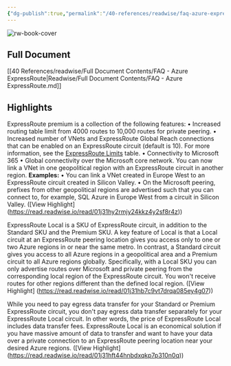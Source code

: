 ```yaml
---
{"dg-publish":true,"permalink":"/40-references/readwise/faq-azure-express-route/","tags":["rw/articles"]}
---
```


![rw-book-cover](https://learn.microsoft.com/en-us/media/open-graph-image.png)

## Full Document
[[40 References/readwise/Full Document Contents/FAQ - Azure ExpressRoute\|Readwise/Full Document Contents/FAQ - Azure ExpressRoute.md]]

## Highlights
ExpressRoute premium is a collection of the following features:
• Increased routing table limit from 4000 routes to 10,000 routes for private peering.
• Increased number of VNets and ExpressRoute Global Reach connections that can be enabled on an ExpressRoute circuit (default is 10). For more information, see the [ExpressRoute Limits](https://learn.microsoft.com/en-us/azure/expressroute/expressroute-faqs#limits) table.
• Connectivity to Microsoft 365
• Global connectivity over the Microsoft core network. You can now link a VNet in one geopolitical region with an ExpressRoute circuit in another region. 
**Examples:**
• You can link a VNet created in Europe West to an ExpressRoute circuit created in Silicon Valley.
• On the Microsoft peering, prefixes from other geopolitical regions are advertised such that you can connect to, for example, SQL Azure in Europe West from a circuit in Silicon Valley. ([View Highlight] (https://read.readwise.io/read/01j31hy2rmjy24kkz4y2sf8r4z))


ExpressRoute Local is a SKU of ExpressRoute circuit, in addition to the Standard SKU and the Premium SKU. A key feature of Local is that a Local circuit at an ExpressRoute peering location gives you access only to one or two Azure regions in or near the same metro. In contrast, a Standard circuit gives you access to all Azure regions in a geopolitical area and a Premium circuit to all Azure regions globally. Specifically, with a Local SKU you can only advertise routes over Microsoft and private peering from the corresponding local region of the ExpressRoute circuit. You won't receive routes for other regions different than the defined local region. ([View Highlight] (https://read.readwise.io/read/01j31hb7c9vt7drqa085ey4g07))


While you need to pay egress data transfer for your Standard or Premium ExpressRoute circuit, you don't pay egress data transfer separately for your ExpressRoute Local circuit. In other words, the price of ExpressRoute Local includes data transfer fees. ExpressRoute Local is an economical solution if you have massive amount of data to transfer and want to have your data over a private connection to an ExpressRoute peering location near your desired Azure regions. ([View Highlight] (https://read.readwise.io/read/01j31hft44hnbdxqkp7p310n0q))


